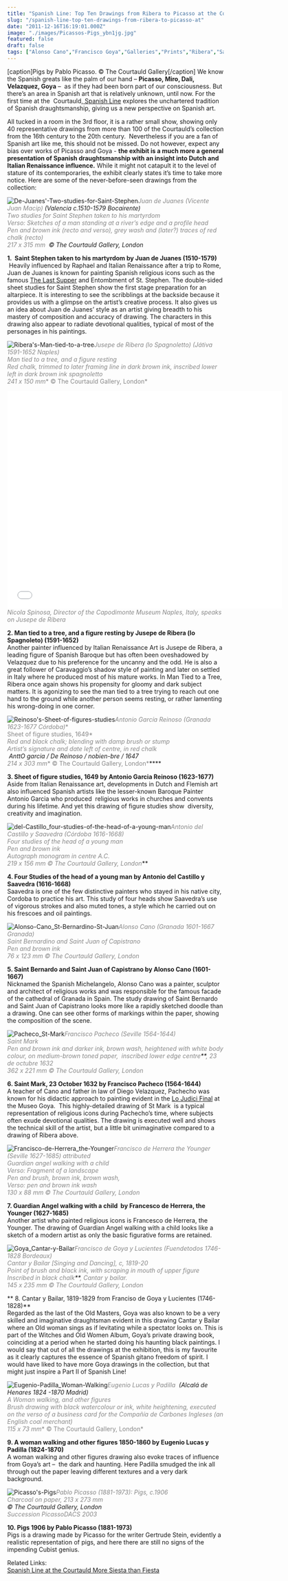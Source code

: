 ```yaml
---
title: "Spanish Line: Top Ten Drawings from Ribera to Picasso at the Courtauld"
slug: "/spanish-line-top-ten-drawings-from-ribera-to-picasso-at"
date: "2011-12-16T16:19:01.000Z"
image: "./images/Picassos-Pigs_ybn1jg.jpg"
featured: false
draft: false
tags: ["Alonso Cano","Francisco Goya","Galleries","Prints","Ribera","Saavedra","Spanish draftmanship","Spanish Line"]
---
```


[caption]Pigs by Pablo Picasso. © The Courtauld Gallery[/caption]
We know the Spanish greats like the palm of our hand – **Picasso, Miro, Dali, Velazquez, Goya** –  as if they had been born part of our consciousness. But there’s an area in Spanish art that is relatively unknown, until now. For the first time at the  Courtauld,[ Spanish Line](http://www.courtauld.ac.uk/gallery/exhibitions/2011/spanish-line/index.shtml) explores the unchartered tradition of Spanish draughtsmanship, giving us a new perspective on Spanish art.

All tucked in a room in the 3rd floor, it is a rather small show, showing only 40 representative drawings from more than 100 of the Courtauld’s collection from the 16th century to the 20th century.  Nevertheless if you are a fan of Spanish art like me, this should not be missed. Do not however, expect any bias over works of Picasso and Goya - **the exhibit is a much more a general presentation of Spanish draughtsmanship with an insight into Dutch and Italian Renaissance influence.** While it might not catapult it to the level of stature of its contemporaries, the exhibit clearly states it’s time to take more notice. Here are some of the never-before-seen drawings from the collection:

![](./images/De-Juanes-Two-studies-for-Saint-Stephen_oz1yoz.jpg "De-Juanes'-Two-studies-for-Saint-Stephen")<span style="color: #888888;">*Juan de Juanes (Vicente Juan Macip) *</span><span style="color: #888888;">* (Valencia c.1510-1579 Bocairente)*</span>  
<span style="color: #888888;">*Two studies for Saint Stephen taken to his martyrdom*</span>  
<span style="color: #888888;">*Verso: Sketches of a man standing at a river’s edge and a profile head *</span>  
<span style="color: #888888;">*Pen and brown ink (recto and verso), grey wash and (later?) traces of red chalk (recto)*</span>  
<span style="color: #888888;">*217 x 315 mm*</span><span style="color: #888888;">*  © The Courtauld Gallery, London*</span>

**1.  Saint Stephen taken to his martyrdom by Juan de Juanes (1510-1579)**  
 Heavily influenced by Raphael and Italian Renaissance after a trip to Rome, Juan de Juanes is known for painting Spanish religious icons such as the famous [The Last Supper](http://www.google.co.uk/imgres?imgurl=http://static.artbible.info/large/juanes_avondmaal.jpg&imgrefurl=http://www.artbible.info/art/large/301.html&h=576&w=896&sz=77&tbnid=W5JJKWIuRRQ0gM:&tbnh=90&tbnw=140&prev=/search%3Fq%3Djuan%2Bde%2Bjuanes%26tbm%3Disch%26tbo%3Du&zoom=1&q=juan+de+juanes&docid=GFA1B66D16RVcM&hl=en&sa=X&ei=Ow_qTqXGL6eB4ASyx9nlCA&sqi=2&ved=0CDEQ9QEwAg&dur=1227) and Entombment of St. Stephen. The double-sided sheet studies for Saint Stephen show the first stage preparation for an altarpiece. It is interesting to see the scribblings at the backside because it provides us with a glimpse on the artist’s creative process. It also gives us an idea about Juan de Juanes’ style as an artist giving breadth to his mastery of composition and accuracy of drawing. The characters in this drawing also appear to radiate devotional qualities, typical of most of the personages in his paintings.

![](./images/Riberas-Man-tied-to-a-tree_ut6xbc.jpg "Ribera's-Man-tied-to-a-tree")<span style="color: #888888;">*Jusepe de Ribera (lo Spagnoletto) (Játiva 1591-1652 Naples)*</span>  
<span style="color: #888888;">*Man tied to a tree, and a figure resting*</span>  
<span style="color: #888888;">*Red chalk, trimmed to later framing line in dark brown ink, inscribed lower left in dark brown ink spagnoletto*</span>  
<span style="color: #888888;">*241 x 150 mm*</span><span style="color: #888888;">* © The Courtauld Gallery, London*</span>

<span class="youtube"><iframe allowfullscreen="" class="youtube-player" frameborder="0" height="505" src="//www.youtube.com/embed/M9AgSYgyAlY?wmode=transparent&fs=1&hl=en&modestbranding=1&iv_load_policy=3&showsearch=0&rel=0&theme=dark" title="YouTube video player" type="text/html" width="640"></iframe></span>  
<span style="color: #888888;">*Nicola Spinosa, Director of the Capodimonte Museum Naples, Italy, speaks on Jusepe de Ribera*</span>

**2. Man tied to a tree, and a figure resting by Jusepe de Ribera (lo Spagnoleto) (1591-1652)**  
Another painter influenced by Italian Renaissance Art is Jusepe de Ribera, a leading figure of Spanish Baroque but has often been oveshadowed by Velazquez due to his preference for the uncanny and the odd. He is also a great follower of Caravaggio’s shadow style of painting and later on settled in Italy where he produced most of his mature works. In Man Tied to a Tree, Ribera once again shows his propensity for gloomy and dark subject matters. It is agonizing to see the man tied to a tree trying to reach out one hand to the ground while another person seems resting, or rather lamenting his wrong-doing in one corner.

![](./images/Reinosos-Sheet-of-figures-studies_pyuycl.jpg "Reinoso's-Sheet-of-figures-studies")<span style="color: #888888;">*Antonio García Reinoso (Granada 1623-1677 Córdoba)*</span><span style="color: #888888;">*  
Sheet of figure studies, 1649*</span>  
<span style="color: #888888;">*Red and black chalk; blending with damp brush or stump *</span>  
<span style="color: #888888;">*Artist’s signature and date left of centre, in red chalk*</span>  
<span style="color: #888888;">* AnttO garcia / De Reinoso / nobien-bre / 1647*</span>  
<span style="color: #888888;">*214 x 303 mm*</span><span style="color: #888888;">* © The Courtauld Gallery, London*</span>****

**3. Sheet of figure studies, 1649 by Antonio Garcia Reinoso (1623-1677)**  
Aside from Italian Renaissance art, developments in Dutch and Flemish art also influenced Spanish artists like the lesser-known Baroque Painter Antonio Garcia who produced  religious works in churches and convents during his lifetime. And yet this drawing of figure studies show  diversity, creativity and imagination.

![](./images/del-Castillo_four-studies-of-the-head-of-a-young-man_jlgjz5.jpg "del-Castillo_four-studies-of-the-head-of-a-young-man")<span style="color: #888888;">*Antonio del Castillo y Saavedra (Córdoba 1616-1668)*</span>  
<span style="color: #888888;">*Four studies of the head of a young man*</span>  
<span style="color: #888888;">*Pen and brown ink *</span>  
<span style="color: #888888;">*Autograph monogram in centre A.C.*</span>  
<span style="color: #888888;">*219 x 156 mm © The Courtauld Gallery, London*</span>****

**4. Four Studies of the head of a young man by Antonio del Castillo y Saavedra (1616-1668)**  
Saavedra is one of the few distinctive painters who stayed in his native city, Cordoba to practice his art. This study of four heads show Saavedra’s use of vigorous strokes and also muted tones, a style which he carried out on his frescoes and oil paintings.

![](./images/Alonso-Cano_St-Bernardino-St-Juan_ozl8kb.jpg "Alonso-Cano_St-Bernardino-St-Juan")*<span style="color: #888888;">Alonso Cano (Granada 1601-1667 Granada)</span>*  
*<span style="color: #888888;">Saint Bernardino and Saint Juan of Capistrano</span>*  
*<span style="color: #888888;">Pen and brown ink</span>*  
*<span style="color: #888888;">76 x 123 mm © The Courtauld Gallery, London</span>*

**5. Saint Bernardo and Saint Juan of Capistrano by Alonso Cano (1601-1667)**  
Nicknamed the Spanish Michelangelo, Alonso Cano was a painter, sculptor and architect of religious works and was responsible for the famous facade of the cathedral of Granada in Spain. The study drawing of Saint Bernardo and Saint Juan of Capistrano looks more like a rapidly sketched doodle than a drawing. One can see other forms of markings within the paper, showing the composition of the scene.

![](./images/Pacheco_St-Mark_lneadi.jpg "Pacheco_St-Mark")*<span style="color: #888888;">Francisco Pacheco (Seville 1564-1644)</span>*  
*<span style="color: #888888;">Saint Mark</span>*  
*<span style="color: #888888;">Pen and brown ink and darker ink, brown wash, heightened with white body colour, on medium-brown toned paper,  inscribed lower edge centre</span>**<span style="color: #888888;">, 23 de octubre 1632</span>*  
*<span style="color: #888888;">362 x 221 mm © The Courtauld Gallery, London</span>*

**6. Saint Mark, 23 October 1632 by Francisco Pacheco (1564-1644)**  
A teacher of Cano and father in law of Diego Velazquez, Pachecho was known for his didactic approach to painting evident in the [Lo Judici Final](http://en.wikipedia.org/wiki/File:Francisco_Pacheco-Lo_Judici_Final.jpg) at the Museo Goya.  This highly-detailed drawing of St Mark  is a typical representation of religious icons during Pachecho’s time, where subjects often exude devotional qualities. The drawing is executed well and shows the technical skill of the artist, but a little bit unimaginative compared to a drawing of Ribera above.

![](./images/Francisco-de-Herrera_the-Younger_hua4nf.jpg "Francisco-de-Herrera_the-Younger")*<span style="color: #888888;">Francisco de Herrera the Younger  (Seville 1627-1685) attributed</span>*  
*<span style="color: #888888;">Guardian angel walking with a child  </span>*  
*<span style="color: #888888;">Verso: Fragment of a landscape </span>*  
*<span style="color: #888888;">Pen and brush, brown ink, brown wash, </span>*  
*<span style="color: #888888;">Verso: pen and brown ink wash</span>*  
*<span style="color: #888888;">130 x 88 mm © The Courtauld Gallery, London</span>*

**7. Guardian Angel walking with a child  by Francesco de Herrera, the Younger (1627-1685)**  
Another artist who painted religious icons is Francesco de Herrera, the Younger. The drawing of Guardian Angel walking with a child looks like a sketch of a modern artist as only the basic figurative forms are retained.

![](./images/Goya_Cantar-y-Bailar_tlvtma.jpg "Goya_Cantar-y-Bailar")*<span style="color: #888888;">Francisco de Goya y Lucientes (Fuendetodos 1746-1828 Bordeaux)</span>*  
*<span style="color: #888888;">Cantar y Bailar [Singing and Dancing], c, 1819-20</span>*  
*<span style="color: #888888;">Point of brush and black ink, with scraping in mouth of upper figure</span>*  
*<span style="color: #888888;">Inscribed in black chalk</span>**<span style="color: #888888;">, Cantar y bailar. </span>*  
*<span style="color: #888888;">145 x 235 mm © The Courtauld Gallery, London</span>*

** 8. Cantar y Bailar, 1819-1829 from Franciso de Goya y Lucientes (1746-1828)**  
Regarded as the last of the Old Masters, Goya was also known to be a very skilled and imaginative draughtsman evident in this drawing Cantar y Bailar where an Old woman sings as if levitating while a spectator looks on. This is part of the Witches and Old Women Album, Goya’s private drawing book, coinciding at a period when he started doing his haunting black paintings. I would say that out of all the drawings at the exhibition, this is my favourite as it clearly captures the essence of Spanish gitano freedom of spirit. I would have liked to have more Goya drawings in the collection, but that might just inspire a Part II of Spanish Line!

![](./images/Eugenio-Padilla_Woman-Walking_l9qayj.jpg "Eugenio-Padilla_Woman-Walking")<span style="color: #888888;">*Eugenio Lucas y Padilla  *</span><span style="color: #888888;">*(Alcalá de Henares 1824 -1870 Madrid)*</span>  
<span style="color: #888888;">*A Woman walking, and other figures*</span>  
<span style="color: #888888;">*Brush drawing with black watercolour or ink, white heightening, executed on the verso of a business card for the Compañía de Carbones Ingleses (an English coal merchant)*</span>  
<span style="color: #888888;">*115 x 73 mm** © The Courtauld Gallery, London*</span>

**9. A woman walking and other figures 1850-1860 by Eugenio Lucas y Padilla (1824-1870)**  
A woman walking and other figures drawing also evoke traces of influence from Goya’s art –  the dark and haunting. Here Padilla smudged the ink all through out the paper leaving different textures and a very dark background.

![](./images/Picassos-Pigs_ybn1jg.jpg "Picasso's-Pigs")<span style="color: #888888;">*Pablo Picasso (1881-1973): *</span><span style="color: #888888;">*Pigs, c.1906*</span>  
<span style="color: #888888;">*Charcoal on paper, 213 x 273 mm*</span>  
<span style="color: #888888;">*© The Courtauld Gallery, London*</span>  
<span style="color: #888888;">*Succession PicassoDACS 2003*</span>

**10. Pigs 1906 by Pablo Picasso (1881-1973)**  
Pigs is a drawing made by Picasso for the writer Gertrude Stein, evidently a realistic representation of pigs, and here there are still no signs of the impending Cubist genius.

Related Links:  
[Spanish Line at the Courtauld More Siesta than Fiesta](http://www.artlyst.com/articles/spanish-line-at-courtauld-more-siesta-than-fiesta)



